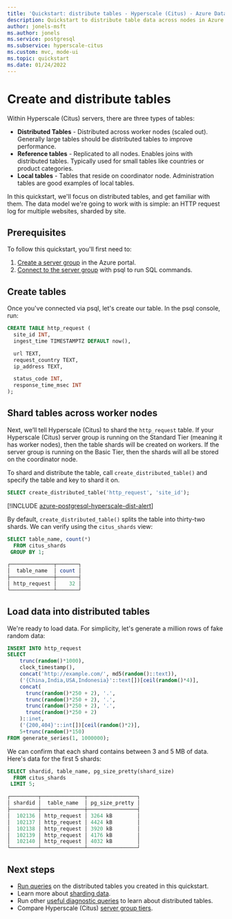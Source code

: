 ```yaml
---
title: 'Quickstart: distribute tables - Hyperscale (Citus) - Azure Database for PostgreSQL'
description: Quickstart to distribute table data across nodes in Azure Database for PostgreSQL - Hyperscale (Citus).
author: jonels-msft
ms.author: jonels
ms.service: postgresql
ms.subservice: hyperscale-citus
ms.custom: mvc, mode-ui
ms.topic: quickstart
ms.date: 01/24/2022
---
```


# Create and distribute tables

Within Hyperscale (Citus) servers, there are three types of tables:

* **Distributed Tables** - Distributed across worker nodes (scaled out).
  Generally large tables should be distributed tables to improve performance.
* **Reference tables** - Replicated to all nodes. Enables joins with
  distributed tables. Typically used for small tables like countries or product
  categories.
* **Local tables** - Tables that reside on coordinator node. Administration
  tables are good examples of local tables.

In this quickstart, we'll focus on distributed tables, and get familiar with
them.  The data model we're going to work with is simple: an HTTP request log
for multiple websites, sharded by site.

## Prerequisites

To follow this quickstart, you'll first need to:

1. [Create a server group](quickstart-create-portal.md) in the Azure portal.
2. [Connect to the server group](quickstart-connect-psql.md) with psql to
   run SQL commands.

## Create tables

Once you've connected via psql, let's create our table. In the psql console,
run:

```sql
CREATE TABLE http_request (
  site_id INT,
  ingest_time TIMESTAMPTZ DEFAULT now(),

  url TEXT,
  request_country TEXT,
  ip_address TEXT,

  status_code INT,
  response_time_msec INT
);
```

## Shard tables across worker nodes

Next, we’ll tell Hyperscale (Citus) to shard the `http_request` table. If your
Hyperscale (Citus) server group is running on the Standard Tier (meaning it has
worker nodes), then the table shards will be created on workers. If the server
group is  running on the Basic Tier, then the shards will all be stored on the
coordinator node.

To shard and distribute the table, call `create_distributed_table()` and
specify the table and key to shard it on.

```sql
SELECT create_distributed_table('http_request', 'site_id');
```

[!INCLUDE [azure-postgresql-hyperscale-dist-alert](../../../includes/azure-postgresql-hyperscale-dist-alert.md)]

By default, `create_distributed_table()` splits the table into thirty-two shards.
We can verify using the `citus_shards` view:

```sql
SELECT table_name, count(*)
  FROM citus_shards
 GROUP BY 1;

┌──────────────┬───────┐
│  table_name  │ count │
├──────────────┼───────┤
│ http_request │    32 │
└──────────────┴───────┘
```

## Load data into distributed tables

We're ready to load data. For simplicity, let's generate a million rows of
fake random data:

```sql
INSERT INTO http_request
SELECT
	trunc(random()*1000),
	clock_timestamp(),
	concat('http://example.com/', md5(random()::text)),
	('{China,India,USA,Indonesia}'::text[])[ceil(random()*4)],
	concat(
	  trunc(random()*250 + 2), '.',
	  trunc(random()*250 + 2), '.',
	  trunc(random()*250 + 2), '.',
	  trunc(random()*250 + 2)
	)::inet,
	('{200,404}'::int[])[ceil(random()*2)],
	5+trunc(random()*150)
FROM generate_series(1, 1000000);
```

We can confirm that each shard contains between 3 and 5 MB of data.
Here's data for the first 5 shards:

```sql
SELECT shardid, table_name, pg_size_pretty(shard_size)
  FROM citus_shards
 LIMIT 5;

┌─────────┬──────────────┬────────────────┐
│ shardid │  table_name  │ pg_size_pretty │
├─────────┼──────────────┼────────────────┤
│  102136 │ http_request │ 3264 kB        │
│  102137 │ http_request │ 4424 kB        │
│  102138 │ http_request │ 3920 kB        │
│  102139 │ http_request │ 4176 kB        │
│  102140 │ http_request │ 4032 kB        │
└─────────┴──────────────┴────────────────┘
```

## Next steps

* [Run queries](quickstart-run-queries.md) on the distributed tables you
  created in this quickstart.
* Learn more about [sharding data](tutorial-shard.md).
* Run other [useful diagnostic queries](howto-useful-diagnostic-queries.md)
  to learn about distributed tables.
* Compare Hyperscale (Citus) [server group
  tiers](concepts-server-group.md#tiers).
